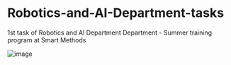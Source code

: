 # Robotics-and-AI-Department-tasks
1st task of Robotics and AI Department Department - Summer training program at Smart Methods

![image](https://github.com/H16Bw/Robotics-and-AI-Department-tasks/assets/139852537/a1c167df-d151-465f-a5f2-3e1d0088a6ea)
